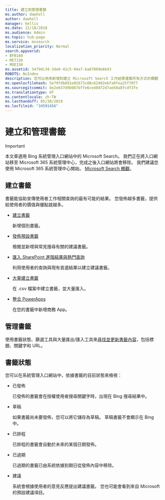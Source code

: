 ```yaml
---
title: 建立和管理書籤
ms.author: dawholl
author: dawholl
manager: kellis
ms.date: 12/18/2018
ms.audience: Admin
ms.topic: hub-page
ms.service: mssearch
localization_priority: Normal
search.appverid:
- BFB160
- MET150
- MOE150
ms.assetid: 5479dc34-3de0-41c5-94a7-ba87069e6b43
ROBOTS: NoIndex
description: 您可以用來新增和建立 Microsoft Search 工作結果書籤所有方式的概觀
ms.openlocfilehash: 5e79fdb892e02673c08c62402e6fa0fea25f70f7
ms.sourcegitcommit: be2e837d9b087bffe6ce40d72d7ae58a8fcdf3fe
ms.translationtype: HT
ms.contentlocale: zh-TW
ms.lasthandoff: 05/30/2019
ms.locfileid: "34591456"
---
```

# <a name="create-and-manage-bookmarks"></a>建立和管理書籤

> [!IMPORTANT]
> 本文章適用 Bing 系統管理入口網站中的 Microsoft Search。 我們正在將入口網站移至 Microsoft 365 系統管理中心，完成之後入口網站將會移除。 我們建議您使用 Microsoft 365 系統管理中心開始。 [Microsoft Search 概觀](overview-microsoft-search.md)。
    
## <a name="create-bookmarks"></a>建立書籤

書籤能協助宣傳使用者工作相關查詢的最有可能的結果。 您發佈越多書籤，提供給使用者的價值與優點就越多。
  
- [建立書籤](create-bookmarks.md)
    
    新增個別書籤。
    
- [發佈預設書籤](publish-default-bookmarks.md)
    
    檢閱並新增與常見搜尋有關的建議書籤。
    
- [匯入 SharePoint 進階結果與熱門查詢](import-sharepoint-promoted-results-and-top-queries.md)
    
    利用使用者的查詢與現有首選結果以建立建議書籤。
    
- [大量建立書籤](bulk-create-bookmarks.md)
    
    在 .csv 檔案中建立書籤，並大量匯入。
    
- [整合 PowerApps](integrate-powerapps.md)
    
    在您的書籤中新增商務 App。
    
## <a name="manage-bookmarks"></a>管理書籤

使用書籤狀態、篩選工具與大量匯出/匯入工具來[尋找並更新書籤內容](manage-bookmarks.md)，包括標題、關鍵字和 URL。
  
## <a name="bookmark-status"></a>書籤狀態

您可以在系統管理入口網站中，依據書籤的目前狀態來檢視：
  
- 已發佈
    
    已發佈的書籤會在授權使用者搜尋關鍵字時，出現在 Bing 搜尋結果中。
    
- 草稿
    
    如果書籤尚未要發佈，您可以將它儲存為草稿。 草稿書籤不會顯示在 Bing 中。
    
- 已排程
    
    已排程的書籤會自動於未來的某個日期發佈。
    
- 已過期
    
    已過期的書籤已由系統依據到期日從發佈內容中移除。
    
- 建議
    
    系統會根據使用者的意見反應提出建議書籤。 您也可能會看到來自 Microsoft 的預設建議項目。

  

